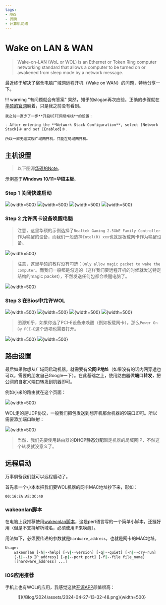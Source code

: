 ```yaml
---
tags:
- NAS
- 折腾
- 计算机网络
---
```


# Wake on LAN & WAN
> Wake-on-LAN (WoL or WOL) is an Ethernet or Token Ring computer networking standard that allows a computer to be turned on or awakened from sleep mode by a network message.

最近终于解决了宿舍电脑广域网远程开机（Wake on WAN）的问题，特地分享一下。

!!! warning "有问题就会有答案"
    果然，知乎的slogan再次应验。正确的步骤就在[华硕的官网](https://www.asus.com.cn/support/faq/1049115/)躺着，只是我之前没有看到。

    我之前一直少了一步**开启UEFI网络堆栈**的设置：

    - After entering the **Network Stack Configuration**, select [Network Stack]④ and set [Enabled]⑤.

    所以一直无法实现广域网开机，只能在局域网开机。

## 主机设置
> 以下图源[华硕的Note](https://www.asus.com/support/faq/1049115/)。

示例基于**Windows 10/11+华硕主板**。
### Step 1 关闭快速启动
![](/Blog/2024/assets/2024-04-27-13-03-08.png){width=500}
![](/Blog/2024/assets/2024-04-27-13-03-24.png){width=500}
![](/Blog/2024/assets/2024-04-27-13-03-32.png){width=500}
![](/Blog/2024/assets/2024-04-27-13-03-38.png){width=500}

### Step 2 允许网卡设备唤醒电脑
> 注意，这里华硕的示例选择了`Realtek Gaming 2.5GbE Family Controller`作为唤醒的设备，而我们一般选择`Intel(R) xxx`也就是板载网卡作为唤醒设备。

![](/Blog/2024/assets/2024-04-27-13-04-42.png){width=500}

> 注意，这里华硕的教程没有勾选：`Only allow magic packet to wake the computer`。而我们一般都是勾选的（这样我们要远程开机的时候就发送特定结构的magic packet），不然发送任何包都会唤醒电脑了。

![](/Blog/2024/assets/2024-04-27-13-04-48.png){width=500}

### Step 3 在Bios中允许WOL
![](/Blog/2024/assets/2024-04-27-13-05-30.png){width=500}
![](/Blog/2024/assets/2024-04-27-13-05-36.png){width=500}
![](/Blog/2024/assets/2024-04-27-13-05-43.png){width=500}
![](/Blog/2024/assets/2024-04-27-13-05-49.png){width=500}

> 图源知乎，如果你选了PCI-E设备来唤醒（例如板载网卡），那么`Power On By PCI-E`这个选项也需要打开。

![](/Blog/2024/assets/2024-04-27-13-07-26.png){width=500}
![](/Blog/2024/assets/2024-04-27-13-05-55.png){width=500}

## 路由设置
最后如果你想从广域网启动机器，就需要有**公网IP地址**（如果没有的话内网穿透也可以，需要的朋友自己Google一下）。在此基础之上，使用路由器做**端口转发**，把公网的自定义端口转发到机器即可。

例如小米的路由就在这个页面：

![](/Blog/2024/assets/2024-04-27-13-18-33.png){width=500}

WOL走的是UDP协议，一般我们把包发送到想开机那台机器的9端口即可。所以需要添加端口映射：

![](/Blog/2024/assets/2024-04-27-13-38-54.png){width=500}

> 当然，我们先要使用路由器的**DHCP静态分配**固定机器的局域网IP，不然这个转发就没意义了。

## 远程启动
万事俱备我们就可以远程启动了。

首先拿一个小本本把我们要WOL机器的网卡MAC地址抄下来，形如：
```
00:16:EA:AE:3C:40
```

### wakeonlan脚本
在电脑上我推荐使用[wakeonlan脚本](https://github.com/jpoliv/wakeonlan)，这是perl语言写的一个简单小脚本，还挺好用（但是不支持解析域名，必须使用IP来唤醒）。

用法如下，必须要传递的参数就是`hardware_address`，也就是网卡的MAC地址。
```bash
Usage:
    wakeonlan [-h|--help] [-v|--version] [-q|--quiet] [-n|--dry-run]
    [-i|--ip IP_address] [-p|--port port] [-f|--file file_name]
    [[hardware_address] ...]
```

### iOS应用推荐
手机上也有WOL的应用，我感觉这款[开源APP](https://github.com/tr1ckyf0x-studio/wakeonlan-ios)颜值很高：

<figure markdown>
![](/Blog/2024/assets/2024-04-27-13-32-48.png){width=500}
</figure>